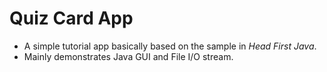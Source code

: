 # Quiz Card App

- A simple tutorial app basically based on the sample in *Head First Java*. 
- Mainly demonstrates Java GUI and File I/O stream.